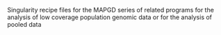 Singularity recipe files for the MAPGD series of related programs for the analysis of low coverage population genomic data or for the analysis of pooled data
